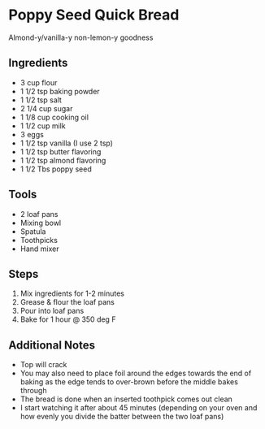 Poppy Seed Quick Bread
======
Almond-y/vanilla-y non-lemon-y goodness


## Ingredients
* 3 cup flour
* 1 1/2 tsp baking powder
* 1 1/2 tsp salt
* 2 1/4 cup sugar 
* 1 1/8 cup cooking oil
* 1 1/2 cup milk
* 3 eggs
* 1 1/2 tsp vanilla (I use 2 tsp)
* 1 1/2 tsp butter flavoring
* 1 1/2 tsp almond flavoring
* 1 1/2 Tbs poppy seed

## Tools
* 2 loaf pans
* Mixing bowl
* Spatula
* Toothpicks
* Hand mixer

## Steps
1. Mix ingredients for 1-2 minutes
2. Grease & flour the loaf pans
3. Pour into loaf pans
4. Bake for 1 hour @ 350 deg F

## Additional Notes
* Top will crack
* You may also need to place foil around the edges towards the end of baking as the edge tends to over-brown before the middle bakes through
* The bread is done when an inserted toothpick comes out clean 
* I start watching it after about 45 minutes (depending on your oven and how evenly you divide the batter between the two loaf pans)